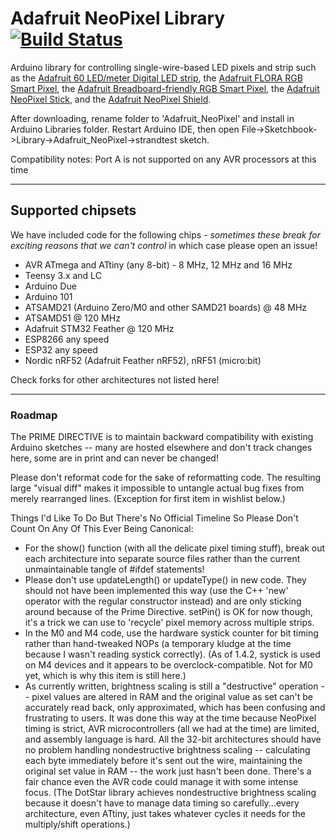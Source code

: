 # Adafruit NeoPixel Library [![Build Status](https://travis-ci.com/adafruit/Adafruit_NeoPixel.svg?branch=master)](https://travis-ci.com/adafruit/Adafruit_NeoPixel)

Arduino library for controlling single-wire-based LED pixels and strip such as the [Adafruit 60 LED/meter Digital LED strip][strip], the [Adafruit FLORA RGB Smart Pixel][flora], the [Adafruit Breadboard-friendly RGB Smart Pixel][pixel], the [Adafruit NeoPixel Stick][stick], and the [Adafruit NeoPixel Shield][shield].

After downloading, rename folder to 'Adafruit_NeoPixel' and install in Arduino Libraries folder. Restart Arduino IDE, then open File->Sketchbook->Library->Adafruit_NeoPixel->strandtest sketch.

Compatibility notes: Port A is not supported on any AVR processors at this time

[flora]:  http://adafruit.com/products/1060
[strip]:  http://adafruit.com/products/1138
[pixel]:  http://adafruit.com/products/1312
[stick]:  http://adafruit.com/products/1426
[shield]: http://adafruit.com/products/1430

---

## Supported chipsets

We have included code for the following chips - *sometimes these break for exciting reasons that we can't control* in which case please open an issue!

 * AVR ATmega and ATtiny (any 8-bit) - 8 MHz, 12 MHz and 16 MHz
 * Teensy 3.x and LC
 * Arduino Due
 * Arduino 101
 * ATSAMD21 (Arduino Zero/M0 and other SAMD21 boards) @ 48 MHz
 * ATSAMD51 @ 120 MHz
 * Adafruit STM32 Feather @ 120 MHz
 * ESP8266 any speed
 * ESP32 any speed
 * Nordic nRF52 (Adafruit Feather nRF52), nRF51 (micro:bit)

Check forks for other architectures not listed here!

---

### Roadmap

The PRIME DIRECTIVE is to maintain backward compatibility with existing Arduino sketches -- many are hosted elsewhere and don't track changes here, some are in print and can never be changed!

Please don't reformat code for the sake of reformatting code. The resulting large "visual diff" makes it impossible to untangle actual bug fixes from merely rearranged lines. (Exception for first item in wishlist below.)

Things I'd Like To Do But There's No Official Timeline So Please Don't Count On Any Of This Ever Being Canonical:

  * For the show() function (with all the delicate pixel timing stuff), break out each architecture into separate source files rather than the current unmaintainable tangle of #ifdef statements!
  * Please don't use updateLength() or updateType() in new code. They should not have been implemented this way (use the C++ 'new' operator with the regular constructor instead) and are only sticking around because of the Prime Directive. setPin() is OK for now though, it's a trick we can use to 'recycle' pixel memory across multiple strips.
  * In the M0 and M4 code, use the hardware systick counter for bit timing rather than hand-tweaked NOPs (a temporary kludge at the time because I wasn't reading systick correctly). (As of 1.4.2, systick is used on M4 devices and it appears to be overclock-compatible. Not for M0 yet, which is why this item is still here.)
  * As currently written, brightness scaling is still a "destructive" operation -- pixel values are altered in RAM and the original value as set can't be accurately read back, only approximated, which has been confusing and frustrating to users. It was done this way at the time because NeoPixel timing is strict, AVR microcontrollers (all we had at the time) are limited, and assembly language is hard. All the 32-bit architectures should have no problem handling nondestructive brightness scaling -- calculating each byte immediately before it's sent out the wire, maintaining the original set value in RAM -- the work just hasn't been done. There's a fair chance even the AVR code could manage it with some intense focus. (The DotStar library achieves nondestructive brightness scaling because it doesn't have to manage data timing so carefully...every architecture, even ATtiny, just takes whatever cycles it needs for the multiply/shift operations.)
